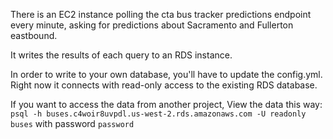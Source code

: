 There is an EC2 instance polling the cta bus tracker predictions endpoint every minute, asking for predictions about Sacramento and Fullerton eastbound.

It writes the results of each query to an RDS instance.

In order to write to your own database, you'll have to update the config.yml.  Right now it connects with read-only access to the existing RDS database.

If you want to access the data from another project, View the data this way:
`psql -h buses.c4woir8uvpdl.us-west-2.rds.amazonaws.com -U readonly buses`
with password `password`
